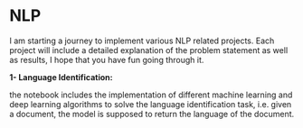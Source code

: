 # NLP
I am starting a journey to implement various NLP related projects. Each project will include a detailed explanation of the problem statement as well as results, I hope that you have fun going through it.

**1- Language Identification:**

the notebook includes the implementation of different machine learning and deep learning algorithms to solve the language identification task, i.e. given a document, the model is supposed to return the language of the document.
